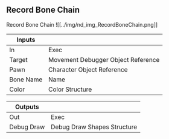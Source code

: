 ## Record Bone Chain
Record Bone Chain
![[../img/nd_img_RecordBoneChain.png]]

|Inputs||
|--|--|
| In | Exec |
| Target | Movement Debugger Object Reference |
| Pawn | Character Object Reference |
| Bone Name | Name |
| Color | Color Structure |

|Outputs||
|--|--|
| Out | Exec |
| Debug Draw | Debug Draw Shapes Structure |

